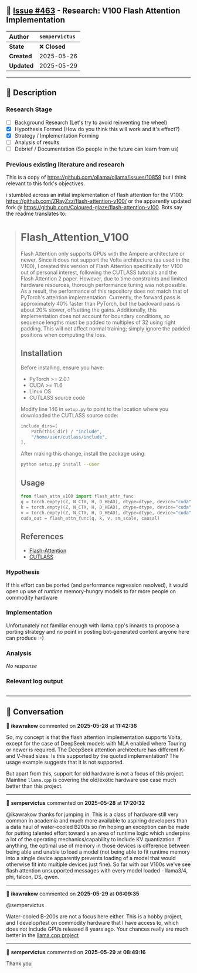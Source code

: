 ## 📌 [Issue #463](https://github.com/ikawrakow/ik_llama.cpp/issues/463) - Research: V100 Flash Attention Implementation

| **Author** | `sempervictus` |
| :--- | :--- |
| **State** | ❌ **Closed** |
| **Created** | 2025-05-26 |
| **Updated** | 2025-05-29 |

---

## 📄 Description

### Research Stage

- [ ] Background Research (Let's try to avoid reinventing the wheel)
- [x] Hypothesis Formed (How do you think this will work and it's effect?)
- [x] Strategy / Implementation Forming
- [ ] Analysis of results
- [ ] Debrief / Documentation (So people in the future can learn from us)

### Previous existing literature and research

This is a copy of https://github.com/ollama/ollama/issues/10859 but i think relevant to this fork's objectives.

i stumbled across an initial implementation of flash attention for the V100: https://github.com/ZRayZzz/flash-attention-v100/ or the apparently updated fork @ https://github.com/Coloured-glaze/flash-attention-v100. Bots say the readme translates to:

> # Flash_Attention_V100  
> Flash Attention only supports GPUs with the Ampere architecture or newer. Since it does not support the Volta architecture (as used in the V100), I created this version of Flash Attention specifically for V100 out of personal interest, following the CUTLASS tutorials and the Flash Attention 2 paper. However, due to time constraints and limited hardware resources, thorough performance tuning was not possible. As a result, the performance of this repository does not match that of PyTorch's attention implementation. Currently, the forward pass is approximately 40% faster than PyTorch, but the backward pass is about 20% slower, offsetting the gains. Additionally, this implementation does not account for boundary conditions, so sequence lengths must be padded to multiples of 32 using right padding. This will not affect normal training; simply ignore the padded positions when computing the loss.
> 
> ## Installation  
> Before installing, ensure you have:  
> - PyTorch >= 2.0.1  
> - CUDA >= 11.6  
> - Linux OS  
> - CUTLASS source code  
> 
> Modify line 146 in `setup.py` to point to the location where you downloaded the CUTLASS source code:  
> ```python
> include_dirs=[
>     Path(this_dir) / "include",
>     "/home/user/cutlass/include",
> ],
> ```
> 
> After making this change, install the package using:  
> ```bash
> python setup.py install --user
> ```
> 
> ## Usage  
> ```python
> from flash_attn_v100 import flash_attn_func  
> q = torch.empty((Z, N_CTX, H, D_HEAD), dtype=dtype, device="cuda").normal_(mean=0., std=1).requires_grad_()  
> k = torch.empty((Z, N_CTX, H, D_HEAD), dtype=dtype, device="cuda").normal_(mean=0., std=1).requires_grad_()  
> v = torch.empty((Z, N_CTX, H, D_HEAD), dtype=dtype, device="cuda").normal_(mean=0., std=1).requires_grad_()  
> cuda_out = flash_attn_func(q, k, v, sm_scale, causal)  
> ```
> 
> ## References  
> - [Flash-Attention](https://github.com/Dao-AILab/flash-attention)  
> - [CUTLASS](https://github.com/NVIDIA/cutlass)

### Hypothesis

If this effort can be ported (and performance regression resolved), it would open up use of _runtime_ memory-hungry models to far more people on commodity hardware

### Implementation

Unfortunately not familiar enough with llama.cpp's innards to propose a porting strategy and no point in posting bot-generated content anyone here can produce :-)

### Analysis

_No response_

### Relevant log output

```shell

```

---

## 💬 Conversation

👤 **ikawrakow** commented on **2025-05-28** at **11:42:36**

So, my concept is that the flash attention implementation supports Volta, except for the case of DeepSeek models with MLA enabled where Touring or newer is required. The DeepSeek attention architecture has different K- and V-head sizes. Is this supported by the quoted implementation? The usage example suggests that it is not supported.

But apart from this, support for old hardware is not a focus of this project. Mainline `llama.cpp` is covering the old/exotic hardware use case much better than this project.

---

👤 **sempervictus** commented on **2025-05-28** at **17:20:32**

@ikawrakow thanks for jumping in. This is a class of hardware still very common in academia and much more available to aspiring developers than a data haul of water-cooled B200s so i'm hoping an exception can be made for putting talented effort toward a an area of runtime logic which underpins a lot of the operating mechanics/capability to include KV quantization. If anything, the optimal use of memory in those devices is difference between being able and unable to load a model (not being able to fit runtime memory into a single device apparently prevents loading of a model that would otherwise fit into multiple devices just fine). So far with our V100s we've see flash attention unsupported messages with every model loaded - llama3/4, phi, falcon, DS, qwen.

---

👤 **ikawrakow** commented on **2025-05-29** at **06:09:35**

@sempervictus 

Water-cooled B-200s are not a focus here either. This is a hobby project, and I develop/test on commodity hardware that I have access to, which does not include GPUs released 8 years ago. Your chances really are much better in the [llama.cpp project](https://github.com/ggml-org/llama.cpp)

---

👤 **sempervictus** commented on **2025-05-29** at **08:49:16**

Thank you